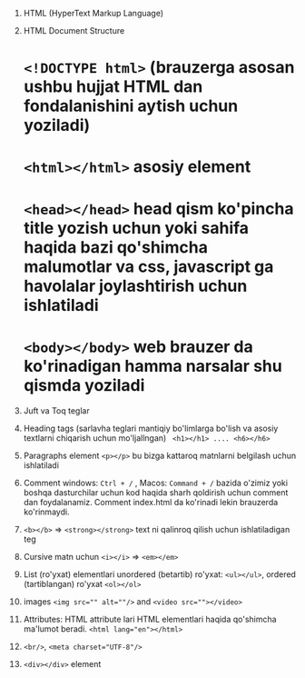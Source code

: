 <!-- * 2-dars -->

1.  HTML (HyperText Markup Language)
2.  HTML Document Structure

    # `<!DOCTYPE html>` (brauzerga asosan ushbu hujjat HTML dan fondalanishini aytish uchun yoziladi)

    # `<html></html>` asosiy element

    # `<head></head>` head qism ko'pincha title yozish uchun yoki sahifa haqida bazi qo'shimcha malumotlar va css, javascript ga havolalar joylashtirish uchun ishlatiladi

    # `<body></body>` web brauzer da ko'rinadigan hamma narsalar shu qismda yoziladi

3.  Juft va Toq teglar

4.  Heading tags (sarlavha teglari mantiqiy bo'limlarga bo'lish va asosiy textlarni chiqarish uchun mo'ljallngan)
    ` <h1></h1> .... <h6></h6>`

    <!-- todo: Qidiruv mexanizmlari veb-sahifalaringiz tuzilishi va mazmunini indekslash uchun sarlavhalardan foydalanadi. Foydalanuvchilar ko'pincha sahifani sarlavhalari bo'yicha ko'rib chiqishadi. Hujjat tuzilishini ko'rsatish uchun sarlavhalardan foydalanish muhimdir. <h1> sarlavhalari asosiy sarlavhalar uchun ishlatilishi kerak, undan keyin <h2> sarlavhalari, keyin kamroq muhim <h3> va hokazo. -->

5.  Paragraphs element `<p></p>` bu bizga kattaroq matnlarni belgilash uchun ishlatiladi

6.  Comment windows: `Ctrl + /` , Macos: `Command + /` bazida o'zimiz yoki boshqa dasturchilar uchun kod haqida sharh qoldirish uchun comment dan foydalanamiz. Comment index.html da ko'rinadi lekin brauzerda ko'rinmaydi.

7.  `<b></b>` => `<strong></strong>` text ni qalinroq qilish uchun ishlatiladigan teg

8.  Cursive matn uchun `<i></i>` => `<em></em>`

9.  List (ro'yxat) elementlari unordered (betartib) ro'yxat: `<ul></ul>`, ordered (tartiblangan) ro'yxat `<ol></ol>`

10. images `<img src="" alt=""/>` and `<video src=""></video>`

11. Attributes: HTML attribute lari HTML elementlari haqida qo'shimcha ma'lumot beradi. `<html lang="en"></html>`
    <!-- todo:|| lang: element tarkibining tiluni belgilaydi-->

12. `<br/>`, `<meta charset="UTF-8"/>`
    <!-- todo: UTF-8 bu ingliz tilidagi barcha oddiy belgilar to'plami -->

13. `<div></div>` element
